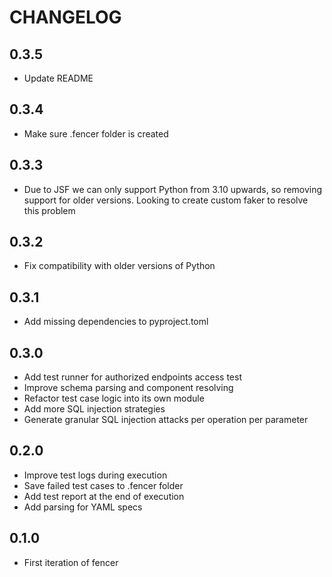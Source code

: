 # CHANGELOG

## 0.3.5

* Update README

## 0.3.4

* Make sure .fencer folder is created

## 0.3.3

* Due to JSF we can only support Python from 3.10 upwards, so removing support for older versions.
  Looking to create custom faker to resolve this problem

## 0.3.2

* Fix compatibility with older versions of Python

## 0.3.1

* Add missing dependencies to pyproject.toml

## 0.3.0

* Add test runner for authorized endpoints access test
* Improve schema parsing and component resolving
* Refactor test case logic into its own module
* Add more SQL injection strategies
* Generate granular SQL injection attacks per operation per parameter

## 0.2.0

* Improve test logs during execution
* Save failed test cases to .fencer folder
* Add test report at the end of execution
* Add parsing for YAML specs

## 0.1.0

* First iteration of fencer
